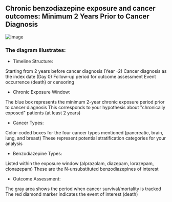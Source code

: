 
## Chronic benzodiazepine exposure and cancer outcomes: Minimum 2 Years Prior to Cancer Diagnosis

![image](https://github.com/user-attachments/assets/842a0449-fbb8-4598-b56c-76294b04d38e)

### The diagram illustrates:

* Timeline Structure:

Starting from 2 years before cancer diagnosis (Year -2)
Cancer diagnosis as the index date (Day 0)
Follow-up period for outcome assessment
Event occurrence (death) or censoring


* Chronic Exposure Window:

The blue box represents the minimum 2-year chronic exposure period prior to cancer diagnosis
This corresponds to your hypothesis about "chronically exposed" patients (at least 2 years)


* Cancer Types:

Color-coded boxes for the four cancer types mentioned (pancreatic, brain, lung, and breast)
These represent potential stratification categories for your analysis


* Benzodiazepine Types:

Listed within the exposure window (alprazolam, diazepam, lorazepam, clonazepam)
These are the N-unsubstituted benzodiazepines of interest


* Outcome Assessment:

The gray area shows the period when cancer survival/mortality is tracked
The red diamond marker indicates the event of interest (death)
